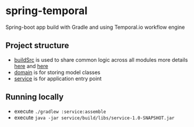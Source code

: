 # spring-temporal

Spring-boot app build with Gradle and using Temporal.io workflow engine

## Project structure

- [buildSrc](buildSrc) is used to share common logic across all modules more
  details [here](https://docs.gradle.org/current/userguide/sharing_build_logic_between_subprojects.html#sec:using_buildsrc)
  and [here](https://docs.gradle.org/current/userguide/custom_plugins.html#sec:precompile_script_plugin)
- [domain](domain) is for storing model classes
- [service](domain) is for application entry point

## Running locally

- execute `./gradlew :service:assemble`
- execute `java -jar service/build/libs/service-1.0-SNAPSHOT.jar` 
